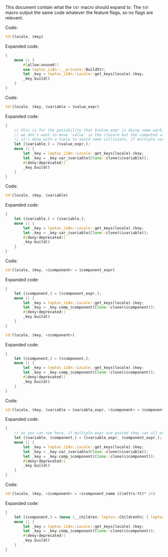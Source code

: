 This document contain what the `td!` macro should expand to. The `td!` macro output the same code whatever the feature flags, so no flags are relevant.

Code:

```rust
td!(locale, $key)
```

Expanded code:

```rust
{
    move || {
        #[allow(unused)]
        use leptos_i18n::__private::BuildStr;
        let _key = leptos_i18n::Locale::get_keys(locale).$key;
        _key.build()
    }
}
```

Code:

```rust
td!(locale, $key, $variable = $value_expr)
```

Expanded code:

```rust
{
    // this is for the possibility that $value_expr is doing some work, like `value.clone()`,
    // we don't want to move `value` in the closure but the computed value.
    // it's done with a tuple to avoid name collisions, if multiple variables were passed we are sure to not shadow a variable used in a next expression.
    let ($variable,) = ($value_expr,);
    move || {
        let _key = leptos_i18n::Locale::get_keys(locale).$key;
        let _key = _key.var_$variable(Clone::clone(&$variable));
        #[deny(deprecated)]
        _key.build()
    }
}
```

Code:

```rust
td!(locale, $key, $variable)
```

Expanded code:

```rust
{
    let ($variable,) = ($variable,);
    move || {
        let _key = leptos_i18n::Locale::get_keys(locale).$key;
        let _key = _key.var_$variable(Clone::clone(&$variable));
        #[deny(deprecated)]
        _key.build()
    }
}
```

Code:

```rust
td!(locale, $key, <$component> = $component_expr)
```

Expanded code:

```rust
{
    let ($component,) = ($component_expr,);
    move || {
        let _key = leptos_i18n::Locale::get_keys(locale).$key;
        let _key = _key.comp_$component(Clone::clone(&$component));
        #[deny(deprecated)]
        _key.build()
    }
}
```

```rust
td!(locale, $key, <$component>)
```

Expanded code:

```rust
{
    let ($component,) = ($component,);
    move || {
        let _key = leptos_i18n::Locale::get_keys(locale).$key;
        let _key = _key.comp_$component(Clone::clone(&$component));
        #[deny(deprecated)]
        _key.build()
    }
}
```

Code:

```rust
td!(locale, $key, $variable = $variable_expr, <$component> = $component_expr)
```

Expanded code:

```rust
{
    // as you can see here, if multiple expr are passed they can all execute before the new variables goes into scope, avoiding name collisions.
    let ($variable, $component,) = ($variable_expr, $component_expr,);
    move || {
        let _key = leptos_i18n::Locale::get_keys(locale).$key;
        let _key = _key.var_$variable(Clone::clone(&$variable));
        let _key = _key.comp_$component(Clone::clone(&$component));
        #[deny(deprecated)]
        _key.build()
    }
}
```

Code:

```rust
td!(locale, $key, <$component> = <$component_name $($attrs:tt)* />)
```

Expanded code:

```rust
{
    let ($component,) = (move |__children: leptos::ChildrenFn| { leptos::view! { <$component_name $($attrs)* >{move || __children()}</$component_name> } },);
    move || {
        let _key = leptos_i18n::Locale::get_keys(locale).$key;
        let _key = _key.comp_$component(Clone::clone(&$component));
        #[deny(deprecated)]
        _key.build()
    }
}
```

